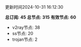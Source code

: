 更新时间2024-10-31 16:12:30

**总订阅: 45**
**总节点: 315**
**有效节点: 60**
- v2ray节点: 38
- ss节点: 20
- trojan节点: 2
